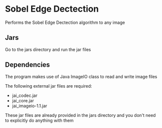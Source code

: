 # Sobel Edge Dectection
Performs the Sobel Edge Dectection algorithm to any image


## Jars
Go to the jars directory and run the jar files 

## Dependencies
The program makes use of Java ImageIO class to read and write image files

The following external jar files are required:
* jai_codec.jar
* jai_core.jar
* jai_imageio-1.1.jar

These jar files are already provided in the jars directory and you don't need to explicitly do anything with them



